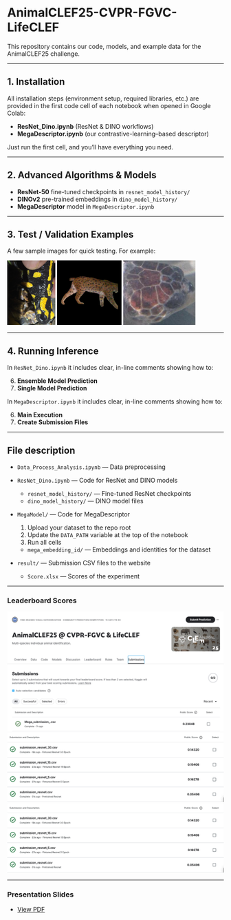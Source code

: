 # AnimalCLEF25-CVPR-FGVC-LifeCLEF

This repository contains our code, models, and example data for the AnimalCLEF25 challenge.  

---

## 1. Installation

All installation steps (environment setup, required libraries, etc.) are provided in the first code cell of each notebook when opened in Google Colab:

- **ResNet_Dino.ipynb** (ResNet & DINO workflows)  
- **MegaDescriptor.ipynb** (our contrastive-learning–based descriptor)

Just run the first cell, and you’ll have everything you need.

---

## 2. Advanced Algorithms & Models

- **ResNet-50** fine-tuned checkpoints in `resnet_model_history/`  
- **DINOv2** pre-trained embeddings in `dino_model_history/`  
- **MegaDescriptor** model in `MegaDescriptor.ipynb`

---

## 3. Test / Validation Examples

A few sample images for quick testing. For example:

<p float="left">
  <img src="sample_image/0a2b29c15d9c4d2b_80.jpg" alt="Salamander sample" height="150" />
  <img src="sample_image/0a8eb6e2dc2e6dc8fd1013f651a880b69cb9e7e6a4c4dfdbe4f23919f509ff80.jpg" alt="Lynx sample" height="150" />
  <img src="sample_image/anuJvqUqBB_12.JPG" alt="Turtle sample" height="150" />
</p>


---

## 4. Running Inference

In `ResNet_Dino.ipynb` it includes clear, in-line comments showing how to:

6. **Ensemble Model Prediction**
7. **Single Model Prediction**

In `MegaDescriptor.ipynb` it includes clear, in-line comments showing how to:

6. **Main Execution** 
7. **Create Submission Files**

---

## File description
- `Data_Process_Analysis.ipynb` — Data preprocessing  

- `ResNet_Dino.ipynb` — Code for ResNet and DINO models  
    - `resnet_model_history/` — Fine-tuned ResNet checkpoints  
    - `dino_model_history/` — DINO model files  

- `MegaModel/` — Code for MegaDescriptor  
  1. Upload your dataset to the repo root  
  2. Update the `DATA_PATH` variable at the top of the notebook  
  3. Run all cells  
  - `mega_embedding_id/` — Embeddings and identities for the dataset

- `result/` — Submission CSV files to the website  
  - `Score.xlsx` — Scores of the experiment  

---

### Leaderboard Scores

![Testing image](result/Mega_Test_Score.jpg)
![Testing image](result/Finetune_Resnet_Test_Score.png)
![Testing image](result/Finetune_Resnet_Test_Score.png)

---

### Presentation Slides

- [View PDF](https://github.com/Yi-Yu-Yvonne/AnimalCLEF25-CVPR-FGVC-LifeCLEF/blob/main/Presentation.pdf)
